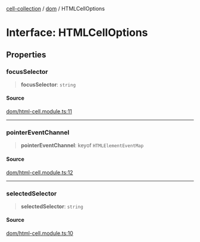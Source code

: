 [cell-collection](../../modules.md) / [dom](../index.md) / HTMLCellOptions

# Interface: HTMLCellOptions

## Properties

### focusSelector

> **focusSelector**: `string`

#### Source

[dom/html-cell.module.ts:11](https://github.com/benoitlahoz/cell-collection/blob/77253b777a20bbc33ec2a602f2d75b581c780e1f/src/dom/html-cell.module.ts#L11)

***

### pointerEventChannel

> **pointerEventChannel**: keyof `HTMLElementEventMap`

#### Source

[dom/html-cell.module.ts:12](https://github.com/benoitlahoz/cell-collection/blob/77253b777a20bbc33ec2a602f2d75b581c780e1f/src/dom/html-cell.module.ts#L12)

***

### selectedSelector

> **selectedSelector**: `string`

#### Source

[dom/html-cell.module.ts:10](https://github.com/benoitlahoz/cell-collection/blob/77253b777a20bbc33ec2a602f2d75b581c780e1f/src/dom/html-cell.module.ts#L10)
